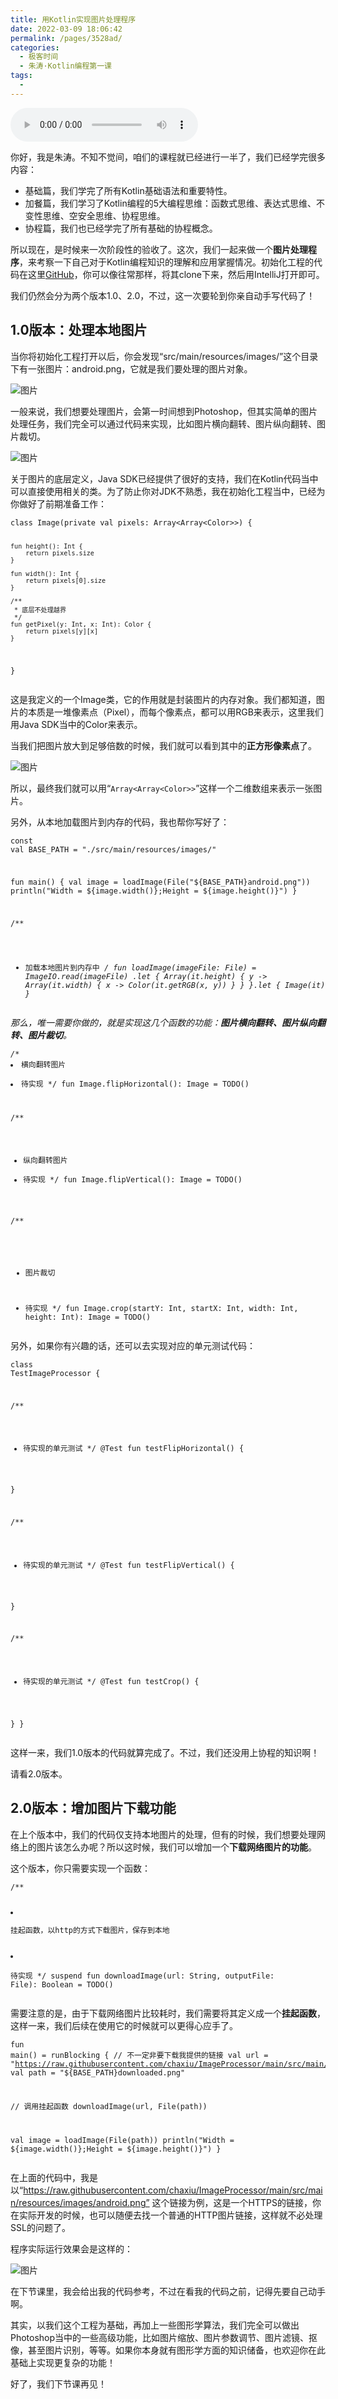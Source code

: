 ```yaml
---
title: 用Kotlin实现图片处理程序
date: 2022-03-09 18:06:42
permalink: /pages/3528ad/
categories:
  - 极客时间
  - 朱涛·Kotlin编程第一课
tags:
  - 
---
```

<audio title="期中考试.用Kotlin实现图片处理程序" src="https://static001.geekbang.org/resource/audio/bd/ee/bd2d31a4b93c51970cfb5e9f9fe5bfee.mp3" controls="controls"></audio> 
<p>你好，我是朱涛。不知不觉间，咱们的课程就已经进行一半了，我们已经学完很多内容：</p><ul>
<li>基础篇，我们学完了所有Kotlin基础语法和重要特性。</li>
<li>加餐篇，我们学习了Kotlin编程的5大编程思维：函数式思维、表达式思维、不变性思维、空安全思维、协程思维。</li>
<li>协程篇，我们也已经学完了所有基础的协程概念。</li>
</ul><p>所以现在，是时候来一次阶段性的验收了。这次，我们一起来做一个<strong>图片处理程序</strong>，来考察一下自己对于Kotlin编程知识的理解和应用掌握情况。初始化工程的代码在这里<a href="https://github.com/chaxiu/ImageProcessor.git">GitHub</a>，你可以像往常那样，将其clone下来，然后用IntelliJ打开即可。</p><p>我们仍然会分为两个版本1.0、2.0，不过，这一次要轮到你亲自动手写代码了！</p><h2>1.0版本：处理本地图片</h2><p>当你将初始化工程打开以后，你会发现“src/main/resources/images/”这个目录下有一张图片：android.png，它就是我们要处理的图片对象。</p><p><img src="https://static001.geekbang.org/resource/image/0d/64/0de4da2977353d97631d88531feff464.png?wh=1817x704" alt="图片"></p><p>一般来说，我们想要处理图片，会第一时间想到Photoshop，但其实简单的图片处理任务，我们完全可以通过代码来实现，比如图片横向翻转、图片纵向翻转、图片裁切。</p><p><img src="https://static001.geekbang.org/resource/image/45/c6/456e395f69c12b20e095959046fccac6.png?wh=1128x424" alt="图片"></p><p>关于图片的底层定义，Java SDK已经提供了很好的支持，我们在Kotlin代码当中可以直接使用相关的类。为了防止你对JDK不熟悉，我在初始化工程当中，已经为你做好了前期准备工作：</p><!-- [[[read_end]]] --><pre><code class="language-plain">class Image(private val pixels: Array&lt;Array&lt;Color&gt;&gt;) {

    fun height(): Int {
        return pixels.size
    }

    fun width(): Int {
        return pixels[0].size
    }

    /**
     * 底层不处理越界
     */
    fun getPixel(y: Int, x: Int): Color {
        return pixels[y][x]
    }
}
</code></pre><p>这是我定义的一个Image类，它的作用就是封装图片的内存对象。我们都知道，图片的本质是一堆像素点（Pixel），而每个像素点，都可以用RGB来表示，这里我们用Java SDK当中的Color来表示。</p><p>当我们把图片放大到足够倍数的时候，我们就可以看到其中的<strong>正方形像素点</strong>了。</p><p><img src="https://static001.geekbang.org/resource/image/4a/a2/4a833f282d7f56e6c10707f9b36yy4a2.png?wh=1489x862" alt="图片"></p><p>所以，最终我们就可以用“<code>Array&lt;Array&lt;Color&gt;&gt;</code>”这样一个二维数组来表示一张图片。</p><p>另外，从本地加载图片到内存的代码，我也帮你写好了：</p><pre><code class="language-plain">const val BASE_PATH = "./src/main/resources/images/"

fun main() {
    val image = loadImage(File("${BASE_PATH}android.png"))
    println("Width = ${image.width()};Height = ${image.height()}")
}

/**
 * 加载本地图片到内存中
 */
fun loadImage(imageFile: File) =
    ImageIO.read(imageFile)
        .let {
            Array(it.height) { y -&gt;
                Array(it.width) { x -&gt;
                    Color(it.getRGB(x, y))
                }
            }
        }.let {
            Image(it)
        }
</code></pre><p>那么，唯一需要你做的，就是实现这几个函数的功能：<strong>图片横向翻转、图片纵向翻转、图片裁切</strong>。</p><pre><code class="language-plain">/**
 * 横向翻转图片
 * 待实现
 */
fun Image.flipHorizontal(): Image = TODO()

/**
 * 纵向翻转图片
 * 待实现
 */
fun Image.flipVertical(): Image = TODO()

/**
 * 图片裁切
 * 待实现
 */
fun Image.crop(startY: Int, startX: Int, width: Int, height: Int): Image = TODO()
</code></pre><p>另外，如果你有兴趣的话，还可以去实现对应的单元测试代码：</p><pre><code class="language-plain">class TestImageProcessor {

    /**
     * 待实现的单元测试
     */
    @Test
    fun testFlipHorizontal() {

    }

    /**
     * 待实现的单元测试
     */
    @Test
    fun testFlipVertical() {

    }

    /**
     * 待实现的单元测试
     */
    @Test
    fun testCrop() {

    }
}
</code></pre><p>这样一来，我们1.0版本的代码就算完成了。不过，我们还没用上协程的知识啊！</p><p>请看2.0版本。</p><h2>2.0版本：增加图片下载功能</h2><p>在上个版本中，我们的代码仅支持本地图片的处理，但有的时候，我们想要处理网络上的图片该怎么办呢？所以这时候，我们可以增加一个<strong>下载网络图片的功能</strong>。</p><p>这个版本，你只需要实现一个函数：</p><pre><code class="language-plain">/**
 * 挂起函数，以http的方式下载图片，保存到本地
 * 待实现
 */
suspend fun downloadImage(url: String, outputFile: File): Boolean = TODO()
</code></pre><p>需要注意的是，由于下载网络图片比较耗时，我们需要将其定义成一个<strong>挂起函数</strong>，这样一来，我们后续在使用它的时候就可以更得心应手了。</p><pre><code class="language-plain">fun main() = runBlocking {
    // 不一定非要下载我提供的链接
    val url = "https://raw.githubusercontent.com/chaxiu/ImageProcessor/main/src/main/resources/images/android.png"
    val path = "${BASE_PATH}downloaded.png"

    // 调用挂起函数
    downloadImage(url, File(path))

    val image = loadImage(File(path))
    println("Width = ${image.width()};Height = ${image.height()}")
}
</code></pre><p>在上面的代码中，我是以“<a href="https://raw.githubusercontent.com/chaxiu/ImageProcessor/main/src/main/resources/images/android.png%E2%80%9D">https://raw.githubusercontent.com/chaxiu/ImageProcessor/main/src/main/resources/images/android.png”</a> 这个链接为例，这是一个HTTPS的链接，你在实际开发的时候，也可以随便去找一个普通的HTTP图片链接，这样就不必处理SSL的问题了。</p><p>程序实际运行效果会是这样的：</p><p><img src="https://static001.geekbang.org/resource/image/e7/71/e7b549e6e97cffdd67e8379004773171.gif?wh=1026x764" alt="图片"></p><p>在下节课里，我会给出我的代码参考，不过在看我的代码之前，记得先要自己动手啊。</p><p>其实，以我们这个工程为基础，再加上一些图形学算法，我们完全可以做出Photoshop当中的一些高级功能，比如图片缩放、图片参数调节、图片滤镜、抠像，甚至图片识别，等等。如果你本身就有图形学方面的知识储备，也欢迎你在此基础上实现更复杂的功能！</p><p>好了，我们下节课再见！</p>